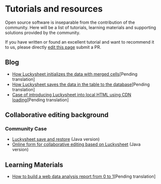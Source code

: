 # Tutorials and resources

Open source software is inseparable from the contribution of the community. Here will be a list of tutorials, learning materials and supporting solutions provided by the community.

If you have written or found an excellent tutorial and want to recommend it to us, please directly [edit this page](https://github.com/mengshukeji/Luckysheet/edit/master/docs/guide/resource.md) submit a PR.

## Blog
- [How Luckysheet initializes the data with merged cells](https://www.cnblogs.com/DuShuSir/p/13272397.html)[Pending translation]
- [How Luckysheet saves the data in the table to the database](https://www.cnblogs.com/DuShuSir/p/13857874.html)[Pending translation]
- [Case of introducing Luckysheet into local HTML using CDN loading](https://www.cnblogs.com/DuShuSir/p/13859103.html)[Pending translation]

## Collaborative editing background

### Community Case
- [Luckysheet save and restore](https://gitee.com/ichiva/luckysheet-saved-in-recovery) (Java version)
- [Online form for collaborative editing based on Luckysheet](https://github.com/DilemmaVi/ecsheet) (Java version)


## Learning Materials

- [How to build a web data analysis report from 0 to 1](https://github.com/mengshukeji/LuckyResources/blob/master/ppt/%E5%A6%82%E4%BD%95%E4%BB%8E0%E5%88%B01%E6%90%AD%E5%BB%BA%20Web%20%E6%95%B0%E6%8D%AE%E5%88%86%E6%9E%90%E6%8A%A5%E8%A1%A8.pptx)[Pending translation]